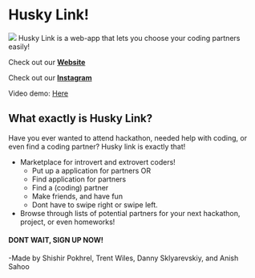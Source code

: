 # **Husky Link!**

![](https://trentwil.es/a/thumbnail_photoshop.png?dsfsdf)
Husky Link is a web-app that lets you choose your coding partners easily!

Check out our [**Website**](https://tenderloin.tech)

Check out our [**Instagram**](https://www.instagram.com/tenderloin.tech/)

Video demo: [Here](https://trentwil.es/a/huskylink.mp4)

## What exactly is Husky Link?
Have you ever wanted to attend hackathon, needed help with coding, or even find a coding partner?
Husky link is exactly that!

- Marketplace for introvert and extrovert coders!
  - Put up a application for partners
    OR
  - Find application for partners
  - Find a (coding) partner
  - Make friends, and have fun
  - Dont have to swipe right or swipe left.
- Browse through lists of potential partners for your next hackathon, project, or even homeworks!

#### **DONT WAIT, SIGN UP NOW!**

-Made by Shishir Pokhrel, Trent Wiles, Danny Sklyarevskiy, and Anish Sahoo
